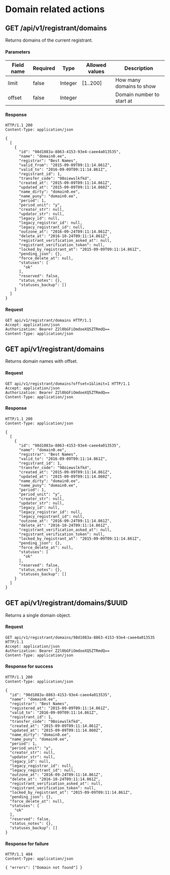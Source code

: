 # Domain related actions

## GET /api/v1/registrant/domains

Returns domains of the current registrant.


#### Parameters

| Field name | Required | Type    | Allowed values    | Description                |
| ---------- | -------- | ----    | --------------    | -----------                |
| limit      | false    | Integer | [1..200]          | How many domains to show   |
| offset     | false    | Integer |                   | Domain number to start at  |

#### Response
```
HTTP/1.1 200
Content-Type: application/json

{
  [
    {
      "id": "98d1083a-8863-4153-93e4-caee4a013535",
      "name": "domain0.ee",
      "registrar": "Best Names",
      "valid_from": "2015-09-09T09:11:14.861Z",
      "valid_to": "2016-09-09T09:11:14.861Z",
      "registrant_id": 1,
      "transfer_code": "98oiewslkfkd",
      "created_at": "2015-09-09T09:11:14.861Z",
      "updated_at": "2015-09-09T09:11:14.860Z",
      "name_dirty": "domain0.ee",
      "name_puny": "domain0.ee",
      "period": 1,
      "period_unit": "y",
      "creator_str": null,
      "updator_str": null,
      "legacy_id": null,
      "legacy_registrar_id": null,
      "legacy_registrant_id": null,
      "outzone_at": "2016-09-24T09:11:14.861Z",
      "delete_at": "2016-10-24T09:11:14.861Z",
      "registrant_verification_asked_at": null,
      "registrant_verification_token": null,
      "locked_by_registrant_at": "2015-09-09T09:11:14.861Z",
      "pending_json": {},
      "force_delete_at": null,
      "statuses": [
        "ok"
      ],
      "reserved": false,
      "status_notes": {},
      "statuses_backup": []
    }
  ]
}
```

#### Request
```
GET api/v1/registrant/domains HTTP/1.1
Accept: application/json
Authorization: Bearer Z2l0bGFiOmdoeXQ5ZTRmdQ==
Content-Type: application/json
```

## GET api/v1/registrant/domains

Returns domain names with offset.


#### Request
```
GET api/v1/registrant/domains?offset=1&limit=1 HTTP/1.1
Accept: application/json
Authorization: Bearer Z2l0bGFiOmdoeXQ5ZTRmdQ==
Content-Type: application/json
```

#### Response
```
HTTP/1.1 200
Content-Type: application/json

{
  [
    {
      "id": "98d1083a-8863-4153-93e4-caee4a013535",
      "name": "domain0.ee",
      "registrar": "Best Names",
      "valid_to": "2016-09-09T09:11:14.861Z",
      "registrant_id": 1,
      "transfer_code": "98oiewslkfkd",
      "created_at": "2015-09-09T09:11:14.861Z",
      "updated_at": "2015-09-09T09:11:14.860Z",
      "name_dirty": "domain0.ee",
      "name_puny": "domain0.ee",
      "period": 1,
      "period_unit": "y",
      "creator_str": null,
      "updator_str": null,
      "legacy_id": null,
      "legacy_registrar_id": null,
      "legacy_registrant_id": null,
      "outzone_at": "2016-09-24T09:11:14.861Z",
      "delete_at": "2016-10-24T09:11:14.861Z",
      "registrant_verification_asked_at": null,
      "registrant_verification_token": null,
      "locked_by_registrant_at": "2015-09-09T09:11:14.861Z",
      "pending_json": {},
      "force_delete_at": null,
      "statuses": [
        "ok"
      ],
      "reserved": false,
      "status_notes": {},
      "statuses_backup": []
    }
  ]
}
```

## GET api/v1/registrant/domains/$UUID

Returns a single domain object.


#### Request
```
GET api/v1/registrant/domains/98d1083a-8863-4153-93e4-caee4a013535 HTTP/1.1
Accept: application/json
Authorization: Bearer Z2l0bGFiOmdoeXQ5ZTRmdQ==
Content-Type: application/json
```

#### Response for success

```
HTTP/1.1 200
Content-Type: application/json

{
  "id": "98d1083a-8863-4153-93e4-caee4a013535",
  "name": "domain0.ee",
  "registrar": "Best Names",
  "registered_at": "2015-09-09T09:11:14.861Z",
  "valid_to": "2016-09-09T09:11:14.861Z",
  "registrant_id": 1,
  "transfer_code": "98oiewslkfkd",
  "created_at": "2015-09-09T09:11:14.861Z",
  "updated_at": "2015-09-09T09:11:14.860Z",
  "name_dirty": "domain0.ee",
  "name_puny": "domain0.ee",
  "period": 1,
  "period_unit": "y",
  "creator_str": null,
  "updator_str": null,
  "legacy_id": null,
  "legacy_registrar_id": null,
  "legacy_registrant_id": null,
  "outzone_at": "2016-09-24T09:11:14.861Z",
  "delete_at": "2016-10-24T09:11:14.861Z",
  "registrant_verification_asked_at": null,
  "registrant_verification_token": null,
  "locked_by_registrant_at": "2015-09-09T09:11:14.861Z",
  "pending_json": {},
  "force_delete_at": null,
  "statuses": [
    "ok"
  ],
  "reserved": false,
  "status_notes": {},
  "statuses_backup": []
}
```

#### Response for failure

```
HTTP/1.1 404
Content-Type: application/json

{ "errors": ["Domain not found"] }
```
